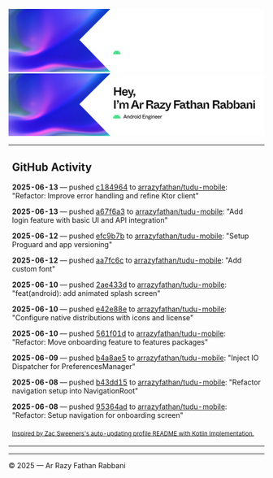 ![Ar Razy Fathan Rabbani Banner](https://github.com/arrazyfathan/arrazyfathan/blob/main/media/banner-dark.png#gh-dark-mode-only)
![Ar Razy Fathan Rabbani Banner](https://github.com/arrazyfathan/arrazyfathan/blob/main/media/banner-light.png#gh-light-mode-only)

<table><tr><td valign="top" width="100%">    

## GitHub Activity

**2025-06-13** — pushed [c184964](https://github.com/arrazyfathan/tudu-mobile/commits/c18496405edf3dc41129ab482c49b0c713151684) to [arrazyfathan/tudu-mobile](https://github.com/arrazyfathan/tudu-mobile): "Refactor: Improve error handling and refine Ktor client"

**2025-06-13** — pushed [a67f6a3](https://github.com/arrazyfathan/tudu-mobile/commits/a67f6a3f3843198d1d551e7ea4009d79650bb6ca) to [arrazyfathan/tudu-mobile](https://github.com/arrazyfathan/tudu-mobile): "Add login feature with basic UI and API integration"

**2025-06-12** — pushed [efc9b7b](https://github.com/arrazyfathan/tudu-mobile/commits/efc9b7bdedc94878b81df57cffabf70c2d7fa11b) to [arrazyfathan/tudu-mobile](https://github.com/arrazyfathan/tudu-mobile): "Setup Proguard and app versioning"

**2025-06-12** — pushed [aa7fc6c](https://github.com/arrazyfathan/tudu-mobile/commits/aa7fc6c3d19ea63fd8d3eb92382cc920e7686d72) to [arrazyfathan/tudu-mobile](https://github.com/arrazyfathan/tudu-mobile): "Add custom font"

**2025-06-10** — pushed [2ae433d](https://github.com/arrazyfathan/tudu-mobile/commits/2ae433d3ade43a8d07a8da8018af488152043673) to [arrazyfathan/tudu-mobile](https://github.com/arrazyfathan/tudu-mobile): "feat(android): add animated splash screen"

**2025-06-10** — pushed [e42e88e](https://github.com/arrazyfathan/tudu-mobile/commits/e42e88e2d1465352bf8f0bdc79b9a89de856b570) to [arrazyfathan/tudu-mobile](https://github.com/arrazyfathan/tudu-mobile): "Configure native distributions with icons and license"

**2025-06-10** — pushed [561f01d](https://github.com/arrazyfathan/tudu-mobile/commits/561f01d1a26840631b252f61cf2f6141f16df402) to [arrazyfathan/tudu-mobile](https://github.com/arrazyfathan/tudu-mobile): "Refactor: Move onboarding feature to features packages"

**2025-06-09** — pushed [b4a8ae5](https://github.com/arrazyfathan/tudu-mobile/commits/b4a8ae50720b899b16decbc4ced94510011670d9) to [arrazyfathan/tudu-mobile](https://github.com/arrazyfathan/tudu-mobile): "Inject IO Dispatcher for PreferencesManager"

**2025-06-08** — pushed [b43dd15](https://github.com/arrazyfathan/tudu-mobile/commits/b43dd155a71ab87a99fdbb884f66b04ad80ae11f) to [arrazyfathan/tudu-mobile](https://github.com/arrazyfathan/tudu-mobile): "Refactor navigation setup into NavigationRoot"

**2025-06-08** — pushed [95364ad](https://github.com/arrazyfathan/tudu-mobile/commits/95364ad7b2740ba9d7ec3d548a7a5db8a32d37b1) to [arrazyfathan/tudu-mobile](https://github.com/arrazyfathan/tudu-mobile): "Refactor: Setup navigation for onboarding screen"
                
<sub><a href="https://github.com/ZacSweers/ZacSweers/">Inspired by Zac Sweeners's auto-updating profile README with Kotlin Implementation.</a></sub>
</table>

<!--START_SECTION:waka-->
<!--END_SECTION:waka-->

---
© 2025 — Ar Razy Fathan Rabbani
